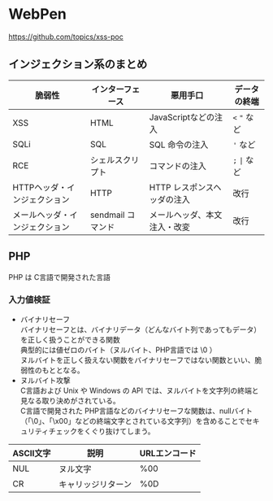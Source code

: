 # WebPen

https://github.com/topics/xss-poc

## インジェクション系のまとめ

|  脆弱性  |  インターフェース  |  悪用手口  | データの終端  |
| ---- | ---- |---- |---- |
|  XSS  |  HTML  | JavaScriptなどの注入  | `<` `"` など  |
|  SQLi  |  SQL  | SQL 命令の注入 | `'` など  |
|  RCE  |  シェルスクリプト  | コマンドの注入  | `;` `\|` など  |
|  HTTPヘッダ・インジェクション  |  HTTP  | HTTP レスポンスヘッダの注入  | 改行 |
|  メールヘッダ・インジェクション  |  sendmail コマンド  | メールヘッダ、本文注入・改変 | 改行 |

## PHP
PHP は C言語で開発された言語

### 入力値検証
+ バイナリセーフ   
バイナリセーフとは、バイナリデータ（どんなバイト列であってもデータ）を正しく扱うことができる関数   
典型的には値ゼロのバイト（ヌルバイト、PHP言語では \0 ）   
ヌルバイトを正しく扱えない関数をバイナリセーフではない関数といい、脆弱性のもととなる。
+ ヌルバイト攻撃   
C言語および Unix や Windows の API では、ヌルバイトを文字列の終端と見なる取り決めがされている。   
C言語で開発された PHP言語などのバイナリセーフな関数は、nullバイト（「\0」、「\x00」などの終端文字とされている文字列）を含めることでセキュリティチェックをくぐり抜けてしまう。

|  ASCII文字  |  説明  |  URLエンコード  |
| ---- | ---- | ---- |
| NUL | ヌル文字 | %00 |
| CR	| キャリッジリターン |	%0D |
 	 	
	 	
